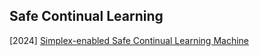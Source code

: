 ## Safe Continual Learning

[2024] [Simplex-enabled Safe Continual Learning Machine](https://arxiv.org/abs/2409.05898)